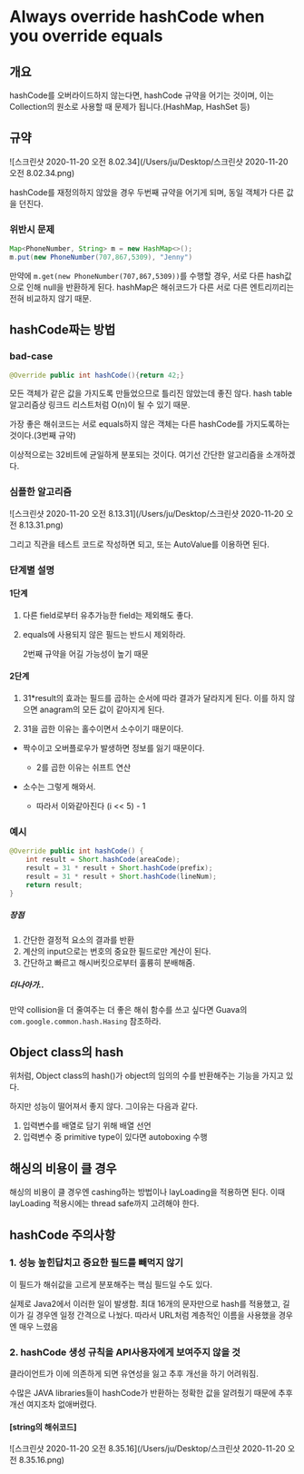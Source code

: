 # Always override hashCode when you override equals

## 개요

hashCode를 오버라이드하지 않는다면, hashCode 규약을 어기는 것이며, 이는 Collection의 원소로 사용할 때 문제가 됩니다.(HashMap, HashSet 등)



## 규약

![스크린샷 2020-11-20 오전 8.02.34](/Users/ju/Desktop/스크린샷 2020-11-20 오전 8.02.34.png)

hashCode를 재정의하지 않았을 경우 두번째 규약을 어기게 되며, 동일 객체가 다른 값을 던진다.

### 위반시 문제

```java
Map<PhoneNumber, String> m = new HashMap<>();
m.put(new PhoneNumber(707,867,5309), "Jenny")
```

만약에 `m.get(new PhoneNumber(707,867,5309))`를 수행할 경우, 서로 다른 hash값으로 인해 null을 반환하게 된다. hashMap은 해쉬코드가 다른 서로 다른 엔트리끼리는 전혀 비교하지 않기 때문.



## hashCode짜는 방법

### bad-case

```java
@Override public int hashCode(){return 42;}
```

모든 객체가 같은 값을 가지도록 만들었으므로 틀리진 않았는데 좋진 않다. hash table 알고리즘상 링크드 리스트처럼 O(n)이 될 수 있기 때문.



가장 좋은 해쉬코드는 서로 equals하지 않은 객체는 다른 hashCode를 가지도록하는 것이다.(3번째 규약)

이상적으로는 32비트에 균일하게 분포되는 것이다. 여기선 간단한 알고리즘을 소개하겠다.

### 심플한 알고리즘

![스크린샷 2020-11-20 오전 8.13.31](/Users/ju/Desktop/스크린샷 2020-11-20 오전 8.13.31.png)

그리고 직관을 테스트 코드로 작성하면 되고, 또는 AutoValue를 이용하면 된다.



### 단계별 설명

#### 1단계

1. 다른 field로부터 유추가능한 field는 제외해도 좋다.

2. equals에 사용되지 않은 필드는 반드시 제외하라.

   2번째 규약을 어길 가능성이 높기 때문

#### 2단계

1. 31*result의 효과는 필드를 곱하는 순서에 따라 결과가 달라지게 된다. 이를 하지 않으면 anagram의 모든 값이 같아지게 된다.

2. 31을 곱한 이유는 홀수이면서 소수이기 때문이다.
* 짝수이고 오버플로우가 발생하면 정보를 잃기 때문이다.
   * 2를 곱한 이유는 쉬프트 연산
   
* 소수는 그렇게 해와서.
   * 따라서 이와같아진다 (i << 5) - 1



### 예시

```java
@Override public int hashCode() {
    int result = Short.hashCode(areaCode);
    result = 31 * result + Short.hashCode(prefix);
    result = 31 * result + Short.hashCode(lineNum);
    return result;
}
```

##### 장점

1. 간단한 결정적 요소의 결과를 반환
2. 계산의 input으로는 번호의 중요한 필드로만 계산이 된다.
3. 간단하고 빠르고 해시버킷으로부터 훌륭히 분배해줌.

##### 더나아가..

만약 collision을 더 줄여주는 더 좋은 해쉬 함수를 쓰고 싶다면 Guava의 `com.google.common.hash.Hasing` 참조하라.



## Object class의 hash

위처럼, Object class의 hash()가 object의 임의의 수를 반환해주는 기능을 가지고 있다.

하지만 성능이 떨어져서 좋지 않다. 그이유는 다음과 같다.

1. 입력변수를 배열로 담기 위해 배열 선언
2. 입력변수 중 primitive type이 있다면 autoboxing 수행



## 해싱의 비용이 클 경우

해싱의 비용이 클 경우엔 cashing하는 방법이나 layLoading을 적용하면 된다. 이때 layLoading 적용시에는 thread safe까지 고려해야 한다.



## hashCode 주의사항

### 1. 성능 높힌답치고 중요한 필드를 빼먹지 않기

이 필드가 해쉬값을 고르게 분포해주는 핵심 필드일 수도 있다.

실제로 Java2에서 이러한 일이 발생함. 최대 16개의 문자만으로 hash를 적용했고, 길이가 길 경우엔 일정 간격으로 나눴다. 따라서 URL처럼 계층적인 이름을 사용했을 경우엔 매우 느렸음



### 2. hashCode 생성 규칙을 API사용자에게 보여주지 않을 것

클라이언트가 이에 의존하게 되면 유연성을 잃고 추후 개선을 하기 어려워짐.

수많은 JAVA libraries들이 hashCode가 반환하는 정확한 값을 알려줬기 때문에 추후 개선 여지조차 없애버렸다.



#### [string의 해쉬코드]

![스크린샷 2020-11-20 오전 8.35.16](/Users/ju/Desktop/스크린샷 2020-11-20 오전 8.35.16.png)